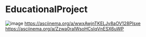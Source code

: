 # EducationalProject
![image](https://github.com/user-attachments/assets/b4dec4b3-9af1-4ecc-a87b-31b2a8626b3d)
https://asciinema.org/a/wwxAwjnTKELJv8aOV128PIsxe
https://asciinema.org/a/Zzwa0ralWsoHCsIqVnESX6uWP
